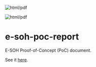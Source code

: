 ![html/pdf](https://github.com/EURODEO/e-soh-poc-report/workflows/html/pdf/badge.svg?branch=main)

![html/pdf](https://github.com/EURODEO/e-soh-poc-report/actions/workflows/make-doc.yml/badge.svg)

# e-soh-poc-report

E-SOH Proof-of-Concept (PoC) document.

See it [here](https://eurodeo.github.io/e-soh-poc-report/).
